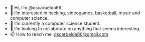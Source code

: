 - 👋 Hi, I’m @oscarbelda86
- 👀 I’m interested in hacking, videogames, basketball, music and computer science.
- 🌱 I’m currently a computer science student.
- 💞️ I’m looking to collaborate on anything that seems interesting.
- 📫 How to reach me:
oscarbelda86@gmail.com

<!---
oscarbelda86/oscarbelda86 is a ✨ special ✨ repository because its `README.md` (this file) appears on your GitHub profile.
You can click the Preview link to take a look at your changes.
--->
